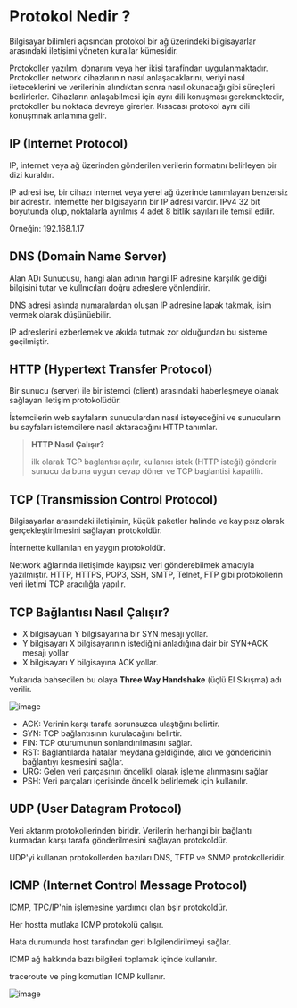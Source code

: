 # Protokol Nedir ?
Bilgisayar bilimleri açısından protokol bir ağ üzerindeki bilgisayarlar arasındaki iletișimi yöneten kurallar kümesidir.

Protokoller yazılım, donanım veya her ikisi tarafindan uygulanmaktadır. Protokoller network cihazlarının nasıl anlaşacaklarını, veriyi nasıl ileteceklerini ve verilerinin alındıktan sonra nasıl okunacağı gibi süreçleri berlirlerler.
Cihazların anlaşabilmesi için aynı dili konuşması gerekmektedir, protokoller bu noktada devreye girerler. Kısacası protokol aynı dili konuşmnak anlamına gelir.

## IP (Internet Protocol)
IP, internet veya ağ üzerinden gönderilen verilerin formatını belirleyen bir dizi kuraldır.

IP adresi ise, bir cihazı internet veya yerel ağ üzerinde tanımlayan benzersiz bir adrestir. İnternette her bilgisayarın bir IP adresi vardır.
IPv4 32 bit boyutunda olup, noktalarla ayrılmış 4 adet 8 bitlik sayıları ile temsil edilir.

Örneğin: 192.168.1.17

## DNS (Domain Name Server)
Alan ADı Sunucusu, hangi alan adının hangi IP adresine karşılık geldiği bilgisini tutar ve kullnıcıları doğru adreslere yönlendirir.

DNS adresi aslında numaralardan oluşan IP adresine lapak takmak, isim vermek olarak düşünüebilir.

IP adreslerini ezberlemek ve akılda tutmak zor olduğundan bu sisteme geçilmiştir.

## HTTP (Hypertext Transfer Protocol)
Bir sunucu (server) ile bir istemci (client) arasındaki haberleşmeye olanak sağlayan iletişim protokolüdür.

İstemcilerin web sayfaların sunuculardan nasıl isteyeceğini ve sunucuların bu sayfaları istemcilere nasıl aktaracağını HTTP tanımlar.

> **HTTP Nasıl Çalışır?**
> 
>ilk olarak TCP baglantısı açılır, kullanıcı istek (HTTP isteği) gönderir sunucu da buna uygun cevap döner ve TCP baglantisi kapatilir.


## TCP (Transmission Control Protocol)
Bilgisayarlar arasındaki iletişimin, küçük paketler halinde ve kayıpsız olarak gerçekleştirilmesini sağlayan protokoldür.

İnternette kullanılan en yaygın protokoldür.

Network ağlarında iletişimde kayıpsız veri gönderebilmek amacıyla yazılmıştır. HTTP, HTTPS, POP3, SSH, SMTP, Telnet, FTP gibi protokollerin veri iletimi TCP aracılığla yapılır.

## TCP Bağlantısı Nasıl Çalışır?

- X bilgisayuarı Y bilgisayarına bir SYN mesajı yollar.
- Y bilgisayarı X bilgisayarının istediğini anladığına dair bir SYN+ACK mesajı yollar
- X bilgisayarı Y bilgisayına ACK yollar.

Yukarıda bahsedilen bu olaya **Three Way Handshake** (üçlü El Sıkışma) adı verilir. 

![image](https://github.com/kutayozturk/dos-ddos-saldiri-savunma/assets/94574681/dff9e5c6-97db-4c31-a3f9-faf88dba8014)

- ACK: Verinin karşı tarafa sorunsuzca ulaştığını belirtir.
- SYN: TCP bağlantısının kurulacağını belirtir.
- FIN: TCP oturumunun sonlandırılmasını sağlar.
- RST: Bağlantılarda hatalar meydana geldiğinde, alıcı ve göndericinin bağlantıyı kesmesini sağlar.
- URG: Gelen veri parçasının öncelikli olarak işleme alınmasını sağlar
- PSH: Veri parçaları içerisinde öncelik belirlemek için kullanılır.

## UDP (User Datagram Protocol)

Veri aktarım protokollerinden biridir. Verilerin herhangi bir bağlantı kurmadan karşı tarafa gönderilmesini sağlayan protokoldür.

UDP'yi kullanan protokollerden bazıları DNS, TFTP ve SNMP protokolleridir.

## ICMP (Internet Control Message Protocol)

ICMP, TPC/IP'nin işlemesine yardımcı olan bşir protokoldür.

Her hostta mutlaka ICMP protokolü çalışır.

Hata durumunda host tarafından geri bilgilendirilmeyi sağlar.

ICMP ağ hakkında bazı bilgileri toplamak içinde kullanılır.

traceroute ve ping komutları ICMP kullanır.

![image](https://github.com/kutayozturk/dos-ddos-saldiri-savunma/assets/94574681/cfdce281-5164-487a-bc67-a24cca0e0930)

